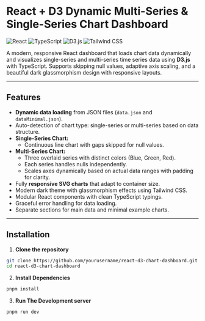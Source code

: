 # React + D3 Dynamic Multi-Series & Single-Series Chart Dashboard

![React](https://img.shields.io/badge/React-18.2.0-blue?logo=react) ![TypeScript](https://img.shields.io/badge/TypeScript-5.1-blue?logo=typescript) ![D3.js](https://img.shields.io/badge/D3.js-7.8.2-orange?logo=d3.js) ![Tailwind CSS](https://img.shields.io/badge/Tailwind_CSS-3.3.2-blue?logo=tailwindcss)

A modern, responsive React dashboard that loads chart data dynamically and visualizes single-series and multi-series time series data using **D3.js** with TypeScript. Supports skipping null values, adaptive axis scaling, and a beautiful dark glassmorphism design with responsive layouts.

---

## Features

- **Dynamic data loading** from JSON files (`data.json` and `dataMinimal.json`).
- Auto-detection of chart type: single-series or multi-series based on data structure.
- **Single-Series Chart:**
  - Continuous line chart with gaps skipped for null values.
- **Multi-Series Chart:**
  - Three overlaid series with distinct colors (Blue, Green, Red).
  - Each series handles nulls independently.
  - Scales axes dynamically based on actual data ranges with padding for clarity.
- Fully **responsive SVG charts** that adapt to container size.
- Modern dark theme with glassmorphism effects using Tailwind CSS.
- Modular React components with clean TypeScript typings.
- Graceful error handling for data loading.
- Separate sections for main data and minimal example charts.

---

## Installation

1. **Clone the repository**

```bash
git clone https://github.com/yourusername/react-d3-chart-dashboard.git
cd react-d3-chart-dashboard
```
2. **Install Dependencies**

```bash
pnpm install
```
3. **Run The Development server**
```bash
pnpm run dev
```



